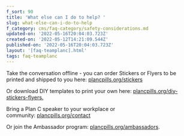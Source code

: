 ```yaml
---
f_sort: 90
title: 'What else can I do to help? '
slug: what-else-can-i-do-to-help
f_category: cms/faq-category/safety-considerations.md
updated-on: '2022-05-16T20:04:03.723Z'
created-on: '2022-05-12T14:21:09.544Z'
published-on: '2022-05-16T20:04:03.723Z'
layout: '[faq-teamplanc].html'
tags: faq-teamplanc
---
```


Take the conversation offline - you can order Stickers or Flyers to be printed and shipped to you here: [plancpills.org/stickers](/stickers)

Or download DIY templates to print your own here: [plancpills.org/diy-stickers-flyers.](/diy-stickers-flyers)

Bring a Plan C speaker to your workplace or community: [plancpills.org/contact](/contact)

Or join the Ambassador program: [plancpills.org/ambassadors](/ambassadors).
